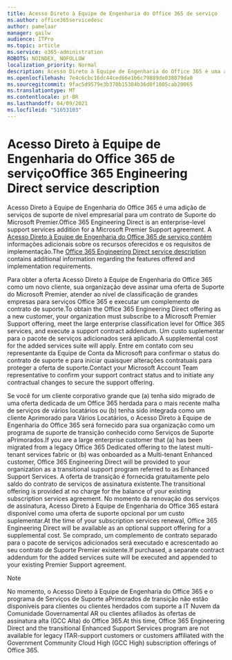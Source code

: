 ```yaml
---
title: Acesso Direto à Equipe de Engenharia do Office 365 de serviço
ms.author: office365servicedesc
author: pamelaar
manager: gailw
audience: ITPro
ms.topic: article
ms.service: o365-administration
ROBOTS: NOINDEX, NOFOLLOW
localization_priority: Normal
description: Acesso Direto à Equipe de Engenharia do Office 365 é uma adição de serviços de suporte de nível empresarial para um contrato de Suporte do Microsoft Premier. A Acesso Direto à Equipe de Engenharia do Office 365 de serviço contém informações adicionais sobre os recursos oferecidos e os requisitos de implementação.
ms.openlocfilehash: 7e4c6cbc16dc44ced66e1b6c79889de038079da0
ms.sourcegitcommit: 9fac5d9579e3b370b15384b36d0f1805cab20065
ms.translationtype: MT
ms.contentlocale: pt-BR
ms.lasthandoff: 04/09/2021
ms.locfileid: "51653103"
---
```

# <a name="office-365-engineering-direct-service-description"></a><span data-ttu-id="ba717-104">Acesso Direto à Equipe de Engenharia do Office 365 de serviço</span><span class="sxs-lookup"><span data-stu-id="ba717-104">Office 365 Engineering Direct service description</span></span>

<span data-ttu-id="ba717-105">Acesso Direto à Equipe de Engenharia do Office 365 é uma adição de serviços de suporte de nível empresarial para um contrato de Suporte do Microsoft Premier.</span><span class="sxs-lookup"><span data-stu-id="ba717-105">Office 365 Engineering Direct is an enterprise-level support services addition for a Microsoft Premier Support agreement.</span></span> <span data-ttu-id="ba717-106">A [Acesso Direto à Equipe de Engenharia do Office 365 de serviço contém](https://github.com/MicrosoftDocs/OfficeDocs-O365ServiceDescriptions/blob/master/Office%20365%20Engineering%20Direct%20-%20Svc%20Desc%20(25mar2019).pdf) informações adicionais sobre os recursos oferecidos e os requisitos de implementação.</span><span class="sxs-lookup"><span data-stu-id="ba717-106">The [Office 365 Engineering Direct service description](https://github.com/MicrosoftDocs/OfficeDocs-O365ServiceDescriptions/blob/master/Office%20365%20Engineering%20Direct%20-%20Svc%20Desc%20(25mar2019).pdf) contains additional information regarding the features offered and implementation requirements.</span></span>

<span data-ttu-id="ba717-107">Para obter a oferta Acesso Direto à Equipe de Engenharia do Office 365 como um novo cliente, sua organização deve assinar uma oferta de Suporte do Microsoft Premier, atender ao nível de classificação de grandes empresas para serviços Office 365 e executar um complemento de contrato de suporte.</span><span class="sxs-lookup"><span data-stu-id="ba717-107">To obtain the Office 365 Engineering Direct offering as a new customer, your organization must subscribe to a Microsoft Premier Support offering, meet the large enterprise classification level for Office 365 services, and execute a support contract addendum.</span></span> <span data-ttu-id="ba717-108">Um custo suplementar para o pacote de serviços adicionados será aplicado.</span><span class="sxs-lookup"><span data-stu-id="ba717-108">A supplemental cost for the added services suite will apply.</span></span> <span data-ttu-id="ba717-109">Entre em contato com seu representante da Equipe de Conta da Microsoft para confirmar o status do contrato de suporte e para iniciar quaisquer alterações contratuais para proteger a oferta de suporte.</span><span class="sxs-lookup"><span data-stu-id="ba717-109">Contact your Microsoft Account Team representative to confirm your support contract status and to initiate any contractual changes to secure the support offering.</span></span> 

<span data-ttu-id="ba717-110">Se você for um cliente corporativo grande que (a) tenha sido migrado de uma oferta dedicada de um Office 365 herdada para o mais recente malha de serviços de vários locatários ou (b) tenha sido integrada como um cliente Aprimorado para Vários Locatários, o Acesso Direto à Equipe de Engenharia do Office 365 será fornecido para sua organização como um programa de suporte de transição conhecido como Serviços de Suporte aPrimorados.</span><span class="sxs-lookup"><span data-stu-id="ba717-110">If you are a large enterprise customer that (a) has been migrated from a legacy Office 365 Dedicated offering to the latest multi-tenant services fabric or (b) was onboarded as a Multi-tenant Enhanced customer, Office 365 Engineering Direct will be provided to your organization as a transitional support program referred to as Enhanced Support Services.</span></span> <span data-ttu-id="ba717-111">A oferta de transição é fornecida gratuitamente pelo saldo do contrato de serviços de assinatura existente.</span><span class="sxs-lookup"><span data-stu-id="ba717-111">The transitional offering is provided at no charge for the balance of your existing subscription services agreement.</span></span> <span data-ttu-id="ba717-112">No momento da renovação dos serviços de assinatura, Acesso Direto à Equipe de Engenharia do Office 365 estará disponível como uma oferta de suporte opcional por um custo suplementar.</span><span class="sxs-lookup"><span data-stu-id="ba717-112">At the time of your subscription services renewal, Office 365 Engineering Direct will be available as an optional support offering for a supplemental cost.</span></span> <span data-ttu-id="ba717-113">Se comprado, um complemento de contrato separado para o pacote de serviços adicionados será executado e acrescentado ao seu contrato de Suporte Premier existente.</span><span class="sxs-lookup"><span data-stu-id="ba717-113">If purchased, a separate contract addendum for the added services suite will be executed and appended to your existing Premier Support agreement.</span></span>

> [!NOTE]
> <span data-ttu-id="ba717-114">No momento, o Acesso Direto à Equipe de Engenharia do Office 365 e o programa de Serviços de Suporte aPrimorados de transição não estão disponíveis para clientes ou clientes herdados com suporte a IT Nuvem da Comunidade Governamental AR ou clientes afiliados às ofertas de assinatura alta (GCC Alta) do Office 365.</span><span class="sxs-lookup"><span data-stu-id="ba717-114">At this time, Office 365 Engineering Direct and the transitional Enhanced Support Services program are not available for legacy ITAR-support customers or customers affiliated with the Government Community Cloud High (GCC High) subscription offerings of Office 365.</span></span>
